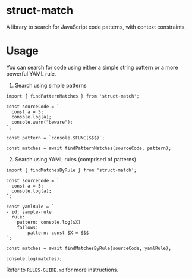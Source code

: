 # struct-match
A library to search for JavaScript code patterns, with context constraints.

# Usage
You can search for code using either a simple string pattern or a more powerful YAML rule.

1. Search using simple patterns
```
import { findPatternMatches } from 'struct-match';

const sourceCode = `
  const a = 5;
  console.log(a);
  console.warn("beware");
`;

const pattern = `console.$FUNC($$$)`;

const matches = await findPatternMatches(sourceCode, pattern);
```

2. Search using YAML rules (comprised of patterns)
```
import { findMatchesByRule } from 'struct-match';

const sourceCode = `
  const a = 5;
  console.log(a);
`;

const yamlRule = `
- id: sample-rule
  rule:
    pattern: console.log($X)
    follows:
        pattern: const $X = $$$
`;

const matches = await findMatchesByRule(sourceCode, yamlRule);

console.log(matches);
```
Refer to `RULES-GUIDE.md` for more instructions.

